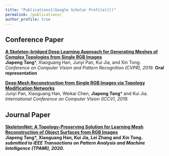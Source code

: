 ```yaml
---
title: "Publications[(Google Scholar Profile)]()"
permalink: /publications/
author_profile: true
---
```


## Conference Paper

<b>[A Skeleton-bridged Deep Learning Approach for Generating Meshes
of Complex Topologies from Single RGB Images](https://openaccess.thecvf.com/content_CVPR_2019/papers/Tang_A_Skeleton-Bridged_Deep_Learning_Approach_for_Generating_Meshes_of_Complex_CVPR_2019_paper.pdf)</b> <br> <b>Jiapeng Tang</b>\*, Xiaoguang Han, Junyi Pan, Kui Jia, and Xin Tong. <i>Conference on Computer Vision and Pattern Recognition (CVPR), 2019.</i> <b>Oral representation</b>

<b>[Deep Mesh Reconstruction from Single RGB Images
via Topology Modification Networks](https://openaccess.thecvf.com/content_ICCV_2019/papers/Pan_Deep_Mesh_Reconstruction_From_Single_RGB_Images_via_Topology_Modification_ICCV_2019_paper.pdf)</b> <br> Junyi Pan, Xiaoguang Han, Weikai Chen, <b>Jiapeng Tang</b>\* and Kui Jia. <i>International Conference on Computer Vision (ICCV), 2019.</i>

## Journal Paper

<b>[SkeletonNet: A Topology-Preserving Solution for Learning Mesh Reconstruction of Object Surfaces from RGB Images]()<b> <br> <b>Jiapeng Tang</b>\*, Xiaoguang Han, Kui Jia, Lei Zhang and Xin Tong. <i> submitted to IEEE Transactions on Pattern Analysis and Machine Intelligence (TPAMI), 2020.</i>

